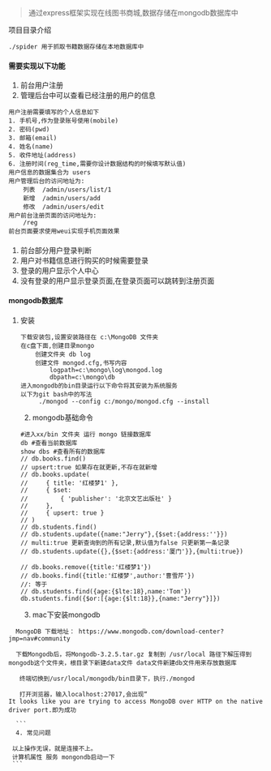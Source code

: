 > 通过express框架实现在线图书商城,数据存储在mongodb数据库中

项目目录介绍  
```
./spider 用于抓取书籍数据存储在本地数据库中
```

#### 需要实现以下功能
1. 前台用户注册
2. 管理后台中可以查看已经注册的用户的信息

```
用户注册需要填写的个人信息如下
1. 手机号,作为登录账号使用(mobile)
2. 密码(pwd)
3. 邮箱(email)
4. 姓名(name)
5. 收件地址(address)
6. 注册时间(reg_time,需要你设计数据结构的时候填写默认值)
用户信息的数据集合为 users
用户管理后台的访问地址为:
	列表	/admin/users/list/1
	新增	/admin/users/add
	修改	/admin/users/edit
用户前台注册页面的访问地址为:
	/reg
前台页面要求使用weui实现手机页面效果
```
#### 
1. 前台部分用户登录判断
2. 用户对书籍信息进行购买的时候需要登录
3. 登录的用户显示个人中心
4. 没有登录的用户显示登录页面,在登录页面可以跳转到注册页面

#### mongodb数据库

1. 安装
	```
	下载安装包,设置安装路径在 c:\MongoDB 文件夹
    在c盘下面,创建目录mongo
        创建文件夹 db log
        创建文件 mongod.cfg,书写内容
            logpath=c:\mongo\log\mongod.log
            dbpath=c:\mongo\db
    进入mongodb的bin目录运行以下命令将其安装为系统服务
    以下为git bash中的写法
         ./mongod --config c:/mongo/mongod.cfg --install
	```
	2.  mongodb基础命令
	``` 
	#进入xx/bin 文件夹 运行 mongo 链接数据库
	db #查看当前数据库
	show dbs #查看所有的数据库
	// db.books.find()
	// upsert:true 如果存在就更新,不存在就新增
	// db.books.update(
	//     { title: '红楼梦1' }, 
	//     { $set: 
	//         { 'publisher': '北京文艺出版社' } 
	//     }, 
	//     { upsert: true }
	// )
	// db.students.find()
	// db.students.update({name:"Jerry"},{$set:{address:''}})
	// multi:true 更新查询到的所有记录,默认值为false 只更新第一条记录
	// db.students.update({},{$set:{address:'厦门'}},{multi:true})

	// db.books.remove({title:'红楼梦1'})
	// db.books.find({title:'红楼梦',author:'曹雪芹'})
	//: 等于
	// db.students.find({age:{$lte:18},name:'Tom'})
	db.students.find({$or:[{age:{$lt:18}},{name:"Jerry"}]})
	```
	3. mac下安装mongodb
  ```
	MongoDB 下载地址： https://www.mongodb.com/download-center?jmp=nav#community

	下载Mongodb后，将Mongodb-3.2.5.tar.gz 复制到 /usr/local 路径下解压得到mongodb这个文件夹，根目录下新建data文件 data文件新建db文件用来存放数据库

	 终端切换到/usr/local/mongodb/bin目录下，执行./mongod

	 打开浏览器，输入localhost:27017,会出现“
It looks like you are trying to access MongoDB over HTTP on the native driver port.即为成功

	```
	4. 常见问题
   ```
	 以上操作无误，就是连接不上。
	 计算机属性 服务 mongondb启动一下
	 ```